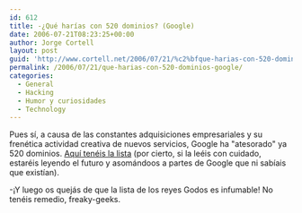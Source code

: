 ```yaml
---
id: 612
title: -¿Qué harí­as con 520 dominios? (Google)
date: 2006-07-21T08:23:25+00:00
author: Jorge Cortell
layout: post
guid: 'http://www.cortell.net/2006/07/21/%c2%bfque-harias-con-520-dominios-google/'
permalink: /2006/07/21/que-harias-con-520-dominios-google/
categories:
  - General
  - Hacking
  - Humor y curiosidades
  - Technology
---
```

Pues sí­, a causa de las constantes adquisiciones empresariales y su frenética actividad creativa de nuevos servicios, Google ha "atesorado" ya 520 dominios. <a title="520 dominios de Google" target="_blank" href="http://www.pronetadvertising.com/articles/googles-growing-list-of-domains.html">Aquí­ tenéis la lista</a> (por cierto, si la leéis con cuidado, estaréis leyendo el futuro y asomándoos a partes de Google que ni sabí­ais que existí­an).

-¡Y luego os quejás de que la lista de los reyes Godos es infumable! No tenéis remedio, freaky-geeks.